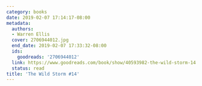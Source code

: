 ```yaml
---
category: books
date: 2019-02-07 17:14:17-08:00
metadata:
  authors:
  - Warren Ellis
  cover: 2706944012.jpg
  end_date: 2019-02-07 17:33:32-08:00
  ids:
    goodreads: '2706944012'
  link: https://www.goodreads.com/book/show/40593982-the-wild-storm-14
  status: read
title: 'The Wild Storm #14'
---
```

